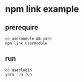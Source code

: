 # npm link example

## prerequire

```bash
cd usermodule && yarn
npm link usermodule
```

## run

```bash
cd userlogin
yarn run run
```